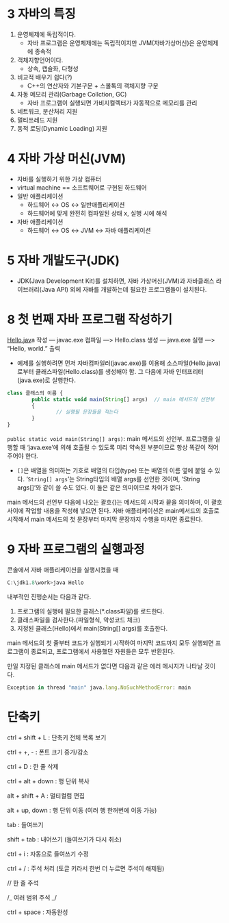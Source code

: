 # 3 자바의 특징

1. 운영체제에 독립적이다.
   - 자바 프로그램은 운영체제에는 독립적이지만 JVM(자바가상머신)은 운영체제에 종속적
2. 객체지향언어이다.
   - 상속, 캡슐화, 다형성
3. 비교적 배우기 쉽다(?)
   - C++의 연산자와 기본구문 + 스몰톡의 객체지향 구문
4. 자동 메모리 관리(Garbage Collction, GC)
   - 자바 프로그램이 실행되면 가비지컬렉터가 자동적으로 메모리를 관리
5. 네트워크, 분산처리 지원
6. 멀티쓰레드 지원
7. 동적 로딩(Dynamic Loading) 지원

# 4 자바 가상 머신(JVM)

- 자바를 실행하기 위한 가상 컴퓨터
- virtual machine == 소프트웨어로 구현된 하드웨어
- 일반 애플리케이션
  - 하드웨어 ↔ OS ↔ 일반애플리케이션
  - 하드웨어에 맞게 완전히 컴파일된 상태 x, 실행 시에 해석
- 자바 애플리케이션
  - 하드웨어 ↔ OS ↔ JVM ↔ 자바 애플리케이션

# 5 자바 개발도구(JDK)

- JDK(Java Development Kit)를 설치하면, 자바 가상머신(JVM)과 자바클래스 라이브러리(Java API) 외에 자바를 개발하는데 필요한 프로그램들이 설치된다.

# 8 첫 번째 자바 프로그램 작성하기

[Hello.jav](http://Hello.java)a 작성 — javac.exe 컴파일 —> Hello.class 생성 — java.exe 실행 —> “Hello, world.” 출력

- 예제를 실행하려면 먼저 자바컴파일러(javac.exe)를 이용해 소스파일(Hello.java)로부터 클래스파일(Hello.class)를 생성해야 함. 그 다음에 자바 인터프리터(java.exe)로 실행한다.

```jsx
class 클래스의 이름 {
		public static void main(String[] args)  // main 메서드의 선언부
		{
				// 실행될 문장들을 적는다
		}
}
```

`public static void main(String[] args)`: main 메서드의 선언부. 프로그램을 실행할 때 ‘java.exe’에 의해 호출될 수 있도록 미리 약속된 부분이므로 항상 똑같이 적어주어야 한다.

- `[]`은 배열을 의미하는 기호로 배열의 타입(type) 또는 배열의 이름 옆에 붙일 수 있다. ‘`String[] args`’는 String타입의 배열 args를 선언한 것이며, ‘String args[]’와 같이 쓸 수도 있다. 이 둘은 같은 의미이므로 차이가 없다.

main 메서드의 선언부 다음에 나오는 괄호{}는 메서드의 시작과 끝을 의미하며, 이 괄호 사이에 작업할 내용을 작성해 넣으면 된다. 자바 애플리케이션은 main메서드의 호출로 시작해서 main 메서드의 첫 문장부터 마지막 문장까지 수행을 마치면 종료된다.

# 9 자바 프로그램의 실행과정

콘솔에서 자바 애플리케이션을 실행시켰을 때

```jsx
C:\jdk1.8\work>java Hello
```

내부적인 진행순서는 다음과 같다.

1. 프로그램의 실행에 필요한 클래스(\*.class파일)를 로드한다.
2. 클래스파일을 검사한다.(파일형식, 악성코드 체크)
3. 지정된 클래스(Hello)에서 main(String[] args)를 호출한다.

main 메서드의 첫 줄부터 코드가 실행되기 시작하여 마지막 코드까지 모두 실행되면 프로그램이 종료되고, 프로그램에서 사용했던 자원들은 모두 반환된다.

만일 지정된 클래스에 main 메서드가 없다면 다음과 같은 에러 메시지가 나타날 것이다.

```jsx
Exception in thread "main" java.lang.NoSuchMethodError: main
```

# 단축키

ctrl + shift + L : 단축키 전체 목록 보기

ctrl + +, - : 폰트 크기 증가/감소

ctrl + D : 한 줄 삭제

ctrl + alt + down : 행 단위 복사

alt + shift + A : 멀티컬럼 편집

alt + up, down : 행 단위 이동 (여러 행 한꺼번에 이동 가능)

tab : 들여쓰기

shift + tab : 내어쓰기 (들여쓰기가 다시 취소)

ctrl + i : 자동으로 들여쓰기 수정

ctrl + / : 주석 처리 (토글 키라서 한번 더 누르면 주석이 해제됨)

// 한 줄 주석

/_ 여러 범위 주석 _/

ctrl + space : 자동완성
